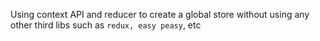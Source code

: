 Using context API and reducer to create a global store without using any other third libs such as `redux, easy peasy`, etc